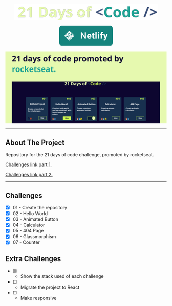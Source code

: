 <div align="center">

![](/src/assets/images/21-days-of-code.png)

[<img src="src/assets/images/deploy.svg">](https://xandowski-21-days-of-code.netlify.app/)


</div>

![](/src/assets/images/capa.png)

<hr/>

## About The Project
Repository for the 21 days of code challenge, promoted by rocketseat.

<p>

[Challenges link part 1.](https://www.instagram.com/p/ChTBg1BpLGU/)

[Challenges link part 2.](https://www.instagram.com/p/ChkahuNOLvF/)


</p>

<hr/>

## Challenges
* [x] 01 - Create the repository
* [x] 02 - Hello World
* [x] 03 - Animated Button
* [x] 04 - Calculator
* [x] 05 - 404 Page
* [x] 06 - Glassmorphism
* [x] 07 - Counter

## Extra Challenges
* [x] - Show the stack used of each challenge
* [ ] - Migrate the project to React
* [ ] - Make responsive